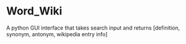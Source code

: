# Word_Wiki
 A python GUI interface that takes search input and returns [definition, synonym, antonym, wikipedia entry info] 
